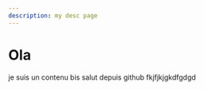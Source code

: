 ```yaml
---
description: my desc page
---
```


# Ola

je suis un contenu bis salut depuis github fkjfjkjgkdfgdgd

